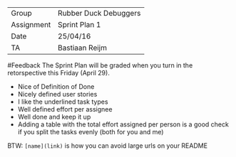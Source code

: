 |      |            |
|------|------------|
|Group | Rubber Duck Debuggers |
|Assignment|Sprint Plan 1|
|Date|25/04/16|
|TA|Bastiaan Reijm|

#Feedback
The Sprint Plan will be graded when you turn in the retorspective this Friday (April 29).

* Nice of Definition of Done
* Nicely defined user stories
* I like the underlined task types
* Well defined effort per assignee
* Well done and keep it up
* Adding a table with the total effort assigned per person is a good check if you split the tasks evenly (both for you and me)

BTW: `[name](link)` is how you can avoid large urls on your README